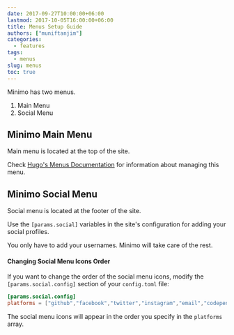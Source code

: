 ```yaml
---
date: 2017-09-27T10:00:00+06:00
lastmod: 2017-10-05T16:00:00+06:00
title: Menus Setup Guide
authors: ["muniftanjim"]
categories:
  - features
tags:
  - menus
slug: menus
toc: true
---
```

Minimo has two menus.

1. Main Menu
2. Social Menu

## Minimo Main Menu

Main menu is located at the top of the site.

Check [Hugo's Menus Documentation](https://gohugo.io/content-management/menus/) for information about managing this menu.

## Minimo Social Menu

Social menu is located at the footer of the site.

Use the `[params.social]` variables in the site's configuration for adding your social profiles.

You only have to add your usernames. Minimo will take care of the rest.

#### Changing Social Menu Icons Order

If you want to change the order of the social menu icons, modify the `[params.social.config]` section of your `config.toml` file:

```toml
[params.social.config]
platforms = ["github","facebook","twitter","instagram","email","codepen","linkedin"]
```

The social menu icons will appear in the order you specify in the `platforms` array.
